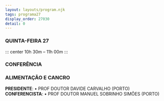 ```yaml
---
layout: layouts/program.njk
tags: programa27
display_order: 27030
detail: 0
---
```

### QUINTA-FEIRA 27  
::: center
10h 30m – 11h 00m
:::
### CONFERÊNCIA 
### ALIMENTAÇÃO E CANCRO


**PRESIDENTE**: • PROF DOUTOR DAVIDE CARVALHO (PORTO)
**CONFERENCISTA**: • PROF DOUTOR MANUEL SOBRINHO SIMÕES (PORTO)

